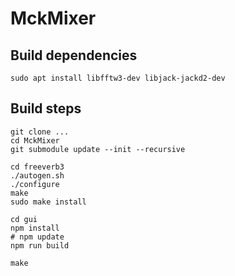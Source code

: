 # MckMixer

## Build dependencies

```
sudo apt install libfftw3-dev libjack-jackd2-dev
```

## Build steps

```
git clone ...
cd MckMixer
git submodule update --init --recursive

cd freeverb3
./autogen.sh
./configure
make
sudo make install

cd gui
npm install
# npm update
npm run build

make
```
